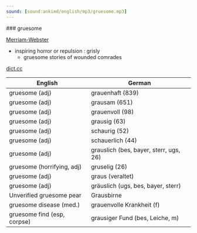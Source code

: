 ```yaml
---
sound: [sound:ankimd/english/mp3/gruesome.mp3]
---
```


\### gruesome

[Merriam-Webster](https://www.merriam-webster.com/dictionary/gruesome)

- inspiring horror or repulsion : grisly
    - gruesome stories of wounded comrades

[dict.cc](https://www.dict.cc/gruesome)

| English        | German       |
| -------------- | ------------ |
| gruesome (adj) | grauenhaft (839) |
| gruesome (adj) | grausam (651) |
| gruesome (adj) | grauenvoll (98) |
| gruesome (adj) | grausig (63) |
| gruesome (adj) | schaurig (52) |
| gruesome (adj) | schauerlich (44) |
| gruesome (adj) | grauslich (bes, bayer, sterr, ugs, 26) |
| gruesome (horrifying, adj) | gruselig (26) |
| gruesome (adj) | graus (veraltet) |
| gruesome (adj) | gräuslich (ugs, bes, bayer, sterr) |
| Unverified gruesome pear | Grausbirne |
| gruesome disease (med.) | grauenvolle Krankheit (f) |
| gruesome find (esp, corpse) | grausiger Fund (bes, Leiche, m) |

